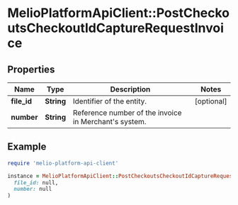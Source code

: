 # MelioPlatformApiClient::PostCheckoutsCheckoutIdCaptureRequestInvoice

## Properties

| Name | Type | Description | Notes |
| ---- | ---- | ----------- | ----- |
| **file_id** | **String** | Identifier of the entity. | [optional] |
| **number** | **String** | Reference number of the invoice in Merchant&#39;s system. |  |

## Example

```ruby
require 'melio-platform-api-client'

instance = MelioPlatformApiClient::PostCheckoutsCheckoutIdCaptureRequestInvoice.new(
  file_id: null,
  number: null
)
```

